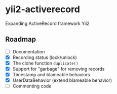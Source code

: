 # yii2-activerecord
Expanding ActiveRecord framework Yii2

## Roadmap

- [ ] Documentation
- [x] Recording status (lock/unlock)
- [x] The clone function `duplicate()`
- [x] Support for "garbage" for removing records
- [x] Timestamp and blameable behaviors
- [x] UserDataBehavior (extend blameable behavior)
- [ ] Commenting code
